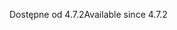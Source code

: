 <span data-ttu-id="cd05c-101">Dostępne od 4.7.2</span><span class="sxs-lookup"><span data-stu-id="cd05c-101">Available since 4.7.2</span></span>